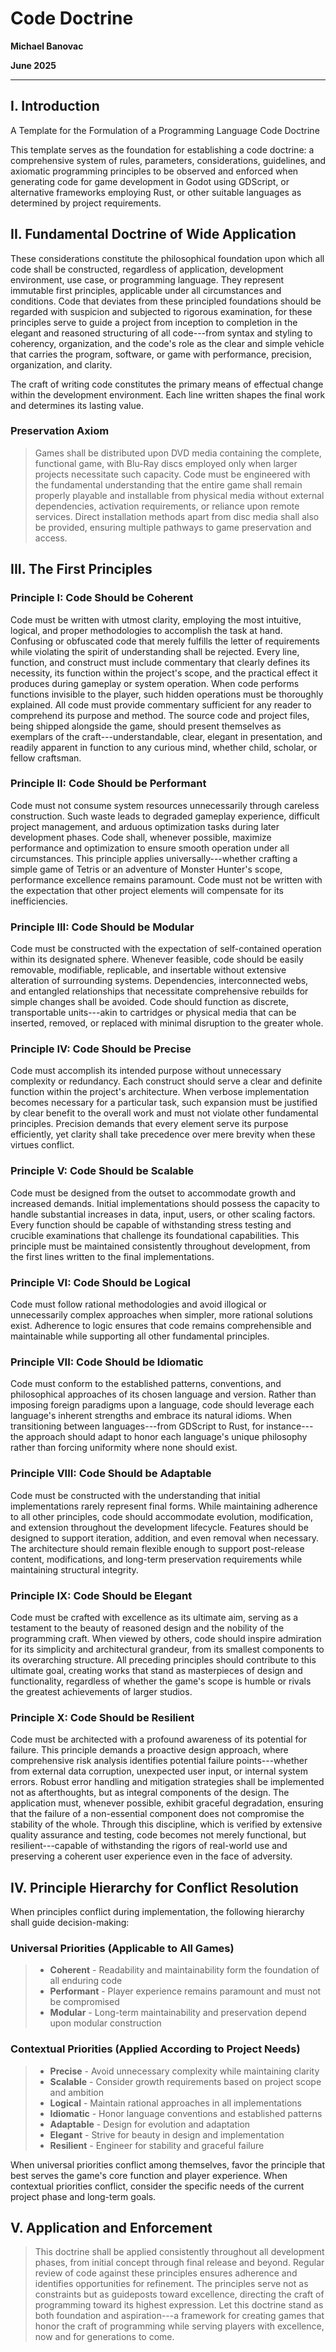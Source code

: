# Code Doctrine

**Michael Banovac**

**June 2025**

---

## **I. Introduction**

A Template for the Formulation of a Programming Language Code Doctrine

This template serves as the foundation for establishing a code doctrine: a comprehensive system of rules, parameters, considerations, guidelines, and axiomatic programming principles to be observed and enforced when generating code for game development in Godot using GDScript, or alternative frameworks employing Rust, or other suitable languages as determined by project requirements.

## **II. Fundamental Doctrine of Wide Application**

These considerations constitute the philosophical foundation upon which all code shall be constructed, regardless of application, development environment, use case, or programming language. They represent immutable first principles, applicable under all circumstances and conditions. Code that deviates from these principled foundations should be regarded with suspicion and subjected to rigorous examination, for these principles serve to guide a project from inception to completion in the elegant and reasoned structuring of all code---from syntax and styling to coherency, organization, and the code's role as the clear and simple vehicle that carries the program, software, or game with performance, precision, organization, and clarity.

The craft of writing code constitutes the primary means of effectual change within the development environment. Each line written shapes the final work and determines its lasting value.

### **Preservation Axiom**

> Games shall be distributed upon DVD media containing the complete, functional game, with Blu-Ray discs employed only when larger projects necessitate such capacity. Code must be engineered with the fundamental understanding that the entire game shall remain properly playable and installable from physical media without external dependencies, activation requirements, or reliance upon remote services. Direct installation methods apart from disc media shall also be provided, ensuring multiple pathways to game preservation and access.

## **III. The First Principles**

### **Principle I: Code Should be Coherent**

Code must be written with utmost clarity, employing the most intuitive, logical, and proper methodologies to accomplish the task at hand. Confusing or obfuscated code that merely fulfills the letter of requirements while violating the spirit of understanding shall be rejected. Every line, function, and construct must include commentary that clearly defines its necessity, its function within the project's scope, and the practical effect it produces during gameplay or system operation. When code performs functions invisible to the player, such hidden operations must be thoroughly explained. All code must provide commentary sufficient for any reader to comprehend its purpose and method. The source code and project files, being shipped alongside the game, should present themselves as exemplars of the craft---understandable, clear, elegant in presentation, and readily apparent in function to any curious mind, whether child, scholar, or fellow craftsman.

### **Principle II: Code Should be Performant**

Code must not consume system resources unnecessarily through careless construction. Such waste leads to degraded gameplay experience, difficult project management, and arduous optimization tasks during later development phases. Code shall, whenever possible, maximize performance and optimization to ensure smooth operation under all circumstances. This principle applies universally---whether crafting a simple game of Tetris or an adventure of Monster Hunter's scope, performance excellence remains paramount. Code must not be written with the expectation that other project elements will compensate for its inefficiencies.

### **Principle III: Code Should be Modular**

Code must be constructed with the expectation of self-contained operation within its designated sphere. Whenever feasible, code should be easily removable, modifiable, replicable, and insertable without extensive alteration of surrounding systems. Dependencies, interconnected webs, and entangled relationships that necessitate comprehensive rebuilds for simple changes shall be avoided. Code should function as discrete, transportable units---akin to cartridges or physical media that can be inserted, removed, or replaced with minimal disruption to the greater whole.

### **Principle IV: Code Should be Precise**

Code must accomplish its intended purpose without unnecessary complexity or redundancy. Each construct should serve a clear and definite function within the project's architecture. When verbose implementation becomes necessary for a particular task, such expansion must be justified by clear benefit to the overall work and must not violate other fundamental principles. Precision demands that every element serve its purpose efficiently, yet clarity shall take precedence over mere brevity when these virtues conflict.

### **Principle V: Code Should be Scalable**

Code must be designed from the outset to accommodate growth and increased demands. Initial implementations should possess the capacity to handle substantial increases in data, input, users, or other scaling factors. Every function should be capable of withstanding stress testing and crucible examinations that challenge its foundational capabilities. This principle must be maintained consistently throughout development, from the first lines written to the final implementations.

### **Principle VI: Code Should be Logical**

Code must follow rational methodologies and avoid illogical or unnecessarily complex approaches when simpler, more rational solutions exist. Adherence to logic ensures that code remains comprehensible and maintainable while supporting all other fundamental principles.

### **Principle VII: Code Should be Idiomatic**

Code must conform to the established patterns, conventions, and philosophical approaches of its chosen language and version. Rather than imposing foreign paradigms upon a language, code should leverage each language's inherent strengths and embrace its natural idioms. When transitioning between languages---from GDScript to Rust, for instance---the approach should adapt to honor each language's unique philosophy rather than forcing uniformity where none should exist.

### **Principle VIII: Code Should be Adaptable**

Code must be constructed with the understanding that initial implementations rarely represent final forms. While maintaining adherence to all other principles, code should accommodate evolution, modification, and extension throughout the development lifecycle. Features should be designed to support iteration, addition, and even removal when necessary. The architecture should remain flexible enough to support post-release content, modifications, and long-term preservation requirements while maintaining structural integrity.

### **Principle IX: Code Should be Elegant**

Code must be crafted with excellence as its ultimate aim, serving as a testament to the beauty of reasoned design and the nobility of the programming craft. When viewed by others, code should inspire admiration for its simplicity and architectural grandeur, from its smallest components to its overarching structure. All preceding principles should contribute to this ultimate goal, creating works that stand as masterpieces of design and functionality, regardless of whether the game's scope is humble or rivals the greatest achievements of larger studios.

### **Principle X: Code Should be Resilient**

Code must be architected with a profound awareness of its potential for failure. This principle demands a proactive design approach, where comprehensive risk analysis identifies potential failure points---whether from external data corruption, unexpected user input, or internal system errors. Robust error handling and mitigation strategies shall be implemented not as afterthoughts, but as integral components of the design. The application must, whenever possible, exhibit graceful degradation, ensuring that the failure of a non-essential component does not compromise the stability of the whole. Through this discipline, which is verified by extensive quality assurance and testing, code becomes not merely functional, but resilient---capable of withstanding the rigors of real-world use and preserving a coherent user experience even in the face of adversity.

## **IV. Principle Hierarchy for Conflict Resolution**

When principles conflict during implementation, the following hierarchy shall guide decision-making:

### **Universal Priorities (Applicable to All Games)**

> - **Coherent** - Readability and maintainability form the foundation of all enduring code
> - **Performant** - Player experience remains paramount and must not be compromised
> - **Modular** - Long-term maintainability and preservation depend upon modular construction

### **Contextual Priorities (Applied According to Project Needs)**

> - **Precise** - Avoid unnecessary complexity while maintaining clarity
> - **Scalable** - Consider growth requirements based on project scope and ambition
> - **Logical** - Maintain rational approaches in all implementations
> - **Idiomatic** - Honor language conventions and established patterns
> - **Adaptable** - Design for evolution and adaptation
> - **Elegant** - Strive for beauty in design and implementation
> - **Resilient** - Engineer for stability and graceful failure

When universal priorities conflict among themselves, favor the principle that best serves the game's core function and player experience. When contextual priorities conflict, consider the specific needs of the current project phase and long-term goals.

## **V. Application and Enforcement**

> This doctrine shall be applied consistently throughout all development phases, from initial concept through final release and beyond. Regular review of code against these principles ensures adherence and identifies opportunities for refinement. The principles serve not as constraints but as guideposts toward excellence, directing the craft of programming toward its highest expression. Let this doctrine stand as both foundation and aspiration---a framework for creating games that honor the craft of programming while serving players with excellence, now and for generations to come.

